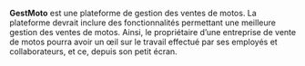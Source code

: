 **GestMoto** est une plateforme de gestion des ventes de motos.
La plateforme devrait inclure des fonctionnalités permettant une meilleure gestion des ventes de motos. Ainsi, le propriétaire d’une entreprise de vente de motos pourra avoir un œil sur le travail effectué par ses employés et collaborateurs, et ce, depuis son petit écran.